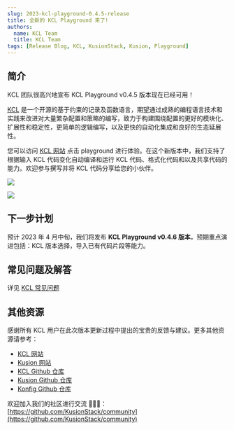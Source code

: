 ```yaml
---
slug: 2023-kcl-playground-0.4.5-release
title: 全新的 KCL Playground 来了!
authors:
  name: KCL Team
  title: KCL Team
tags: [Release Blog, KCL, KusionStack, Kusion, Playground]
---
```


## 简介

KCL 团队很高兴地宣布 KCL Playground v0.4.5 版本现在已经可用！

[KCL](https://github.com/KusionStack/KCLVM) 是一个开源的基于约束的记录及函数语言，期望通过成熟的编程语言技术和实践来改进对大量繁杂配置和策略的编写，致力于构建围绕配置的更好的模块化、扩展性和稳定性，更简单的逻辑编写，以及更快的自动化集成和良好的生态延展性。

您可以访问 [KCL 网站](https://kcl-lang.io/) 点击 playground 进行体验。在这个新版本中，我们支持了根据输入 KCL 代码变化自动编译和运行 KCL 代码、格式化代码和以及共享代码的能力。欢迎参与撰写并将 KCL 代码分享给您的小伙伴。

![](/img/blog/2023-03-17-kcl-playground-0.4.5-release/kcl-website-playground.png)

![](/img/blog/2023-03-17-kcl-playground-0.4.5-release/kcl-playground.png)

## 下一步计划

预计 2023 年 4 月中旬，我们将发布 **KCL Playground v0.4.6 版本**，预期重点演进包括：KCL 版本选择，导入已有代码片段等能力。

## 常见问题及解答

详见 [KCL 常见问题](https://kcl-lang.io/docs/user_docs/support/)

## 其他资源

感谢所有 KCL 用户在此次版本更新过程中提出的宝贵的反馈与建议。更多其他资源请参考：

+ [KCL 网站](https://kcl-lang.io/)
+ [Kusion 网站](https://kusionstack.io/)
+ [KCL Github 仓库](https://github.com/KusionStack/KCLVM)
+ [Kusion Github 仓库](https://github.com/KusionStack/kusion)
+ [Konfig Github 仓库](https://github.com/KusionStack/konfig)

欢迎加入我们的社区进行交流 👏👏👏：[https://github.com/KusionStack/community](https://github.com/KusionStack/community)
